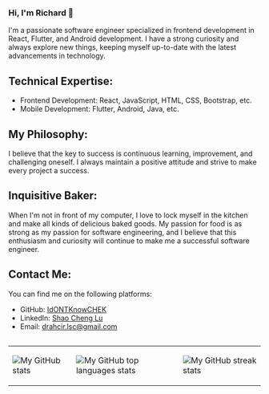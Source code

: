 ### Hi, I'm Richard 🍞

<p>I'm a passionate software engineer specialized in frontend development in React, Flutter, and Android development. I have a strong curiosity and always explore new things, keeping myself up-to-date with the latest advancements in technology.</p>

<h2>Technical Expertise:</h2>
    <ul>
        <li>Frontend Development: React, JavaScript, HTML, CSS, Bootstrap, etc.</li>
        <li>Mobile Development: Flutter, Android, Java, etc.</li>
    </ul>

<h2>My Philosophy:</h2>
<p>I believe that the key to success is continuous learning, improvement, and challenging oneself. I always maintain a positive attitude and strive to make every project a success.</p>

<h2>Inquisitive Baker:</h2>
<p>When I'm not in front of my computer, I love to lock myself in the kitchen and make all kinds of delicious baked goods. My passion for food is as strong as my passion for software engineering, and I believe that this enthusiasm and curiosity will continue to make me a successful software engineer.</p>

<h2>Contact Me:</h2>
<p>You can find me on the following platforms:</p>
    <ul>
        <li>GitHub: <a href="https://github.com/IdONTKnowCHEK">IdONTKnowCHEK</a></li>
        <li>LinkedIn: <a href="https://www.linkedin.com/in/resultcheng/">Shao Cheng Lu</a></li>
        <li>Email: <a href="mailto:drahcir.lsc@gmail.com">drahcir.lsc@gmail.com</a></li>
    </ul>
   
<div style="display:flex; flex-direction: row;">
<table>
  <tbody>
    <tr>
      <td><p><img alt="My GitHub stats" src="https://github-readme-stats-steel-omega.vercel.app/api?username=IdONTKnowCHEK&show_icons=true&include_all_commits=true&count_private=true&cache_seconds=1800&icon_color=2d77dc&title_color=2d77dc&text_color=ffffff&bg_color=0d1117&hide_border=true" /></p></td>
      <td><p><img alt="My GitHub top languages stats" src="https://github-readme-stats-steel-omega.vercel.app/api/top-langs/?username=IdONTKnowCHEK&layout=compact&icon_color=2d77dc&title_color=2d77dc&text_color=ffffff&bg_color=0d1117&hide_border=true" /></p></td>
      <td><p><img alt="My GitHub streak stats" src="https://streak-stats.demolab.com/?user=IdONTKnowCHEK&background=0d1117&currStreakNum=ffffff&sideNums=ffffff&currStreakLabel=ffffff&sideLabels=ffffff&dates=ffffff&fire=2d77dc&ring=2d77dc&locale=en&type=svg&hide_border=true" /></p></td>
    </tr>
</table>
</div>



<!--
**IdONTKnowCHEK/IdONTKnowCHEK** is a ✨ _special_ ✨ repository because its `README.md` (this file) appears on your GitHub profile.

Here are some ideas to get you started:

- 🔭 I’m currently working on ...
- 🌱 I’m currently learning ...
- 👯 I’m looking to collaborate on ...
- 🤔 I’m looking for help with ...
- 💬 Ask me about ...
- 📫 How to reach me: ...
- 😄 Pronouns: ...
- ⚡ Fun fact: ...
-->

